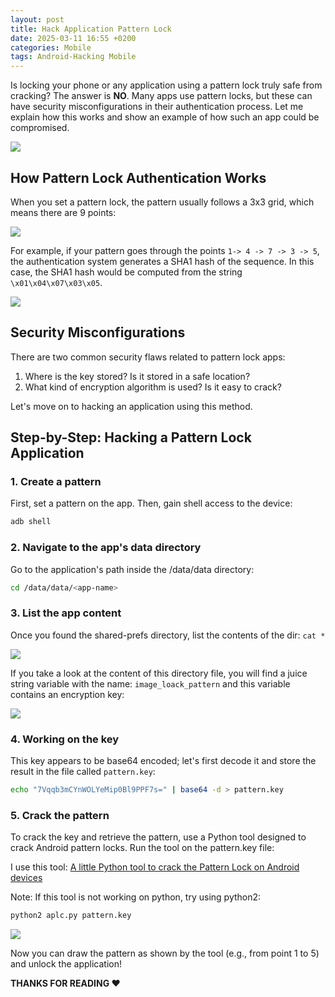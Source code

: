 ```yaml
---
layout: post
title: Hack Application Pattern Lock
date: 2025-03-11 16:55 +0200
categories: Mobile 
tags: Android-Hacking Mobile
---
```


Is locking your phone or any application using a pattern lock truly safe from cracking?
The answer is **NO**. Many apps use pattern locks, but these can have security misconfigurations in their authentication process. Let me explain how this works and show an example of how such an app could be compromised.

![](https://miro.medium.com/v2/resize:fit:640/format:webp/1*-TrGw6ODvmp0ODcncu4GmQ.png)

## How Pattern Lock Authentication Works

When you set a pattern lock, the pattern usually follows a 3x3 grid, which means there are 9 points:

![](https://miro.medium.com/v2/resize:fit:560/format:webp/1*5Lw489va3TPp9KARlGJ2Og.png)

For example, if your pattern goes through the points `1-> 4 -> 7 -> 3 -> 5`, the authentication system generates a SHA1 hash of the sequence. In this case, the SHA1 hash would be computed from the string `\x01\x04\x07\x03\x05`.

![](https://miro.medium.com/v2/resize:fit:640/format:webp/1*dHai5WTc-g6GDD5VWVx30w.png)

## Security Misconfigurations

There are two common security flaws related to pattern lock apps:

1. Where is the key stored? Is it stored in a safe location?
2. What kind of encryption algorithm is used? Is it easy to crack?

Let's move on to hacking an application using this method.

## Step-by-Step: Hacking a Pattern Lock Application

### 1. Create a pattern

First, set a pattern on the app. Then, gain shell access to the device: 
```bash
adb shell
```
### 2. Navigate to the app's data directory

Go to the application's path inside the /data/data directory: 
```bash
cd /data/data/<app-name>
```
### 3. List the app content

Once you found the shared-prefs directory, list the contents of the dir: `cat *`

![](https://miro.medium.com/v2/resize:fit:1100/format:webp/1*vCGyfdn3P-CcEGE-sWZq8A.png)

If you take a look at the content of this directory file, you will find a juice string variable with the name: `image_loack_pattern` and this variable contains an encryption key:

![](https://miro.medium.com/v2/resize:fit:1100/format:webp/1*_2F64jmkxiPgHjX71RSrYw.png)

### 4. Working on the key

This key appears to be base64 encoded; let's first decode it and store the result in the file called `pattern.key`: 
```bash
echo "7Vqqb3mCYnWOLYeMip0Bl9PPF7s=" | base64 -d > pattern.key
```
### 5. Crack the pattern

To crack the key and retrieve the pattern, use a Python tool designed to crack Android pattern locks. Run the tool on the pattern.key file:

I use this tool: [A little Python tool to crack the Pattern Lock on Android devices](https://github.com/sch3m4/androidpatternlock)

Note: If this tool is not working on python, try using python2: 
```bash
python2 aplc.py pattern.key
```

![](https://miro.medium.com/v2/resize:fit:640/format:webp/1*DtFzZG0u0OXbkG5eLng09g.png)

Now you can draw the pattern as shown by the tool (e.g., from point 1 to 5) and unlock the application!

**THANKS FOR READING ❤️**



